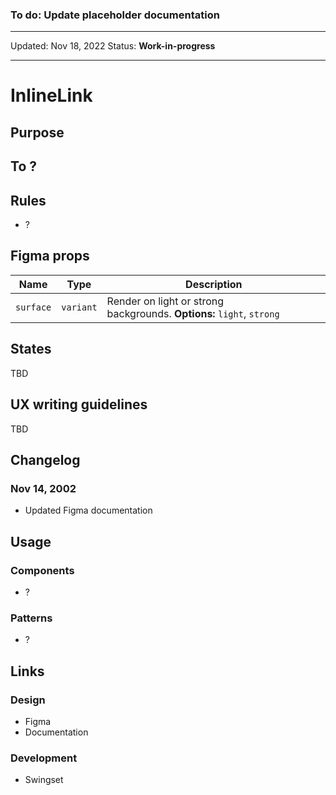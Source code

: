 ### To do: Update placeholder documentation

---

Updated: Nov 18, 2022
Status: **Work-in-progress**

---

# InlineLink

## Purpose

## To ?

## Rules

- ?

## Figma props

| Name      | Type      | Description                                                           |
| --------- | --------- | --------------------------------------------------------------------- |
| `surface` | `variant` | Render on light or strong backgrounds. **Options:** `light`, `strong` |

## States

TBD

## UX writing guidelines

TBD

## Changelog

### Nov 14, 2002

- Updated Figma documentation

## Usage

### Components

- ?

### Patterns

- ?

## Links

### Design

- Figma
- Documentation

### Development

- Swingset
